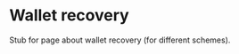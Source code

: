 <!--
---
layout: guide
title: Wallet recovery
nav_order: 6
parent: Private key management
permalink: /guide/private-key-management/wallet-recovery/
main_classes: -no-top-padding
---

{% include picture.html
   image = "/assets/images/guide/private-key-management/case-studies.jpg"
   retina = "/assets/images/guide/private-key-management/case-studies@2x.jpg"
   mobile = "/assets/images/guide/private-key-management/case-studies-mobile.jpg"
   mobileRetina = "/assets/images/guide/private-key-management/case-studies-mobile@2x.jpg"
   alt-text = "Case studies header illustration"
   width = 1600
   height = 600
   layout = "full-width"
%}
-->

# Wallet recovery

Stub for page about wallet recovery (for different schemes).